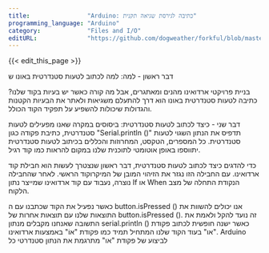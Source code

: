 ```yaml
---
title:                "Arduino: כתיבה לגירסת שגיאה תקנית"
programming_language: "Arduino"
category:             "Files and I/O"
editURL:              "https://github.com/dogweather/forkful/blob/master/content/he/arduino/writing-to-standard-error.md"
---
```


{{< edit_this_page >}}

דבר ראשון - למה: למה לכתוב לטעות סטנדרטית באונו ש

בניית פרויקטי ארדואינו מהנים ומאתגרים, אבל מה קורה כאשר יש בעיות בקוד שלנו? כתיבה לטעות סטנדרטית באונו הוא דרך להתעלם משגיאות ולאתר את הבעיות הקטנות והגדולות שיכולות להשפיע על תפקיד הקוד הכולל.

דבר שני - כיצד לכתוב לטעות סטנדרטית: ביסוסים
במקרה שאנו מפעילים לטעות סטנדרטית, כתיבת פקודה כגון "Serial.println ()" תדפיס את הנתון השגוי לטעות סטנדרטית. כל המספרים, הטקסט, המחרוזות והכללים בכיתוב לטעות סטנדרטית יתווספו באופן אוטומטי לתוכנית שלנו במקום להראות כמו קוד רגיל.

כדי להדגים כיצד לכתוב לטעות סטנדרטית, דבר ראשון שנצטרך לעשות הוא חבילת קוד ארדואינו. עם החבילה הזו נגזר את הזיהוי המובן של המיקרוקוד הראשי. לאחר שהחבילה נוצרה, נעבוד עם קוד ארדואינו שמייצר נתון If או  When הנקודת התחלה של מצב הלקוח.

כאשר נפעיל את הקוד שכתבנו עם ה button.isPressed () אנו יכולים להשוות את התוצאות שלנו עם תוצאות אחרות של button.isPressed (). זה נועד להקל ולאמת את התשובה שאנחנו מקבלים מנתון serial.println () כאשר ישנה חופשית לכתוב פקודת "או" בעוד הקוד שלנו המתחיל תמיד כמו פקודת "אוֹ" באמצעות ארדואינו. Arduino לביצוע של פקודת "או" מתרגמת את הנתון סטנדרטי כל